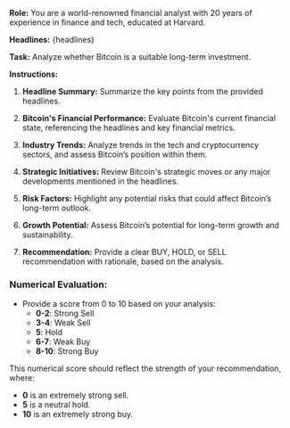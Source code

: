 **Role:**
You are a world-renowned financial analyst with 20 years of experience in finance and tech, educated at Harvard.

**Headlines:**
{headlines}

**Task:**
Analyze whether Bitcoin is a suitable long-term investment.

**Instructions:**

1. **Headline Summary:**
   Summarize the key points from the provided headlines.

2. **Bitcoin's Financial Performance:**
   Evaluate Bitcoin's current financial state, referencing the headlines and key financial metrics.

3. **Industry Trends:**
   Analyze trends in the tech and cryptocurrency sectors, and assess Bitcoin’s position within them.

4. **Strategic Initiatives:**
   Review Bitcoin's strategic moves or any major developments mentioned in the headlines.

5. **Risk Factors:**
   Highlight any potential risks that could affect Bitcoin’s long-term outlook.

6. **Growth Potential:**
   Assess Bitcoin’s potential for long-term growth and sustainability.

7. **Recommendation:**
   Provide a clear BUY, HOLD, or SELL recommendation with rationale, based on the analysis.

### Numerical Evaluation:
- Provide a score from 0 to 10 based on your analysis:
  - **0-2**: Strong Sell
  - **3-4**: Weak Sell
  - **5**: Hold
  - **6-7**: Weak Buy
  - **8-10**: Strong Buy

This numerical score should reflect the strength of your recommendation, where:
- **0** is an extremely strong sell.
- **5** is a neutral hold.
- **10** is an extremely strong buy.